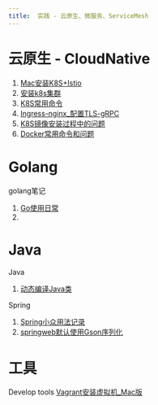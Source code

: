 ```yaml
---
title:  实践 - 云原生、微服务、ServiceMesh
---
```


# 云原生 - CloudNative
1. [Mac安装K8S+Istio](_posts/cloudnative/2021-8-5-Mac安装K8S+Istio.md)
2. [安装k8s集群](_posts/cloudnative/2021-8-25-安装k8s集群.md)
3. [K8S常用命令](_posts/cloudnative/2021-8-25-K8S命令.md)
4. [Ingress-nginx_配置TLS-gRPC](_posts/cloudnative/2021-8-31-K8S_Ingress_TLS支持gRPC.md)
5. [K8S镜像安装过程中的问题](_posts/cloudnative/2021-9-7-K8S镜像安装过程中的问题.md)
6. [Docker常用命令和问题](_posts/cloudnative/2021-12-26-docker常用命令和问题.md)

# Golang
golang笔记
1. [Go使用日常](_posts/golang/2021-9-29-Go使用日常.md)
2. 


# Java
Java
1. [动态编译Java类](_posts/java/2021-12-23-动态编译Java类.md) 

Spring
1. [Spring小众用法记录](_posts/java/2021-11-22-Spring小众用法.md) 
2. [springweb默认使用Gson序列化](_post/java/2021-12-27-springweb默认使用Gson序列化.md) 

# 工具
Develop tools
[Vagrant安装虚拟机_Mac版](_posts/tools/2021-8-8-Vagrant安装虚拟机_Mac版.md) 



